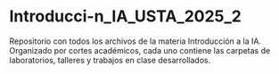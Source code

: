 # Introducci-n_IA_USTA_2025_2
Repositorio con todos los archivos de la materia Introducción a la IA. Organizado por cortes académicos, cada uno contiene las carpetas de laboratorios, talleres y trabajos en clase desarrollados.
